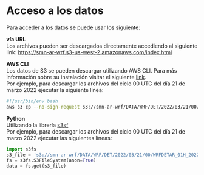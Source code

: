 # Acceso a los datos

Para acceder a los datos se puede usar los siguiente:

**vía URL**<br />
Los archivos pueden ser descargados directamente accediendo al siguiente link: https://smn-ar-wrf.s3-us-west-2.amazonaws.com/index.html

**AWS CLI**<br /> 
Los datos de S3 se pueden descargar utilizando AWS CLI. Para más información sobre su instalación visitar el siguiente 
[link](https://docs.aws.amazon.com/cli/latest/userguide/getting-started-install.html).<br />
Por ejemplo, para descargar los archivos del ciclo 00 UTC del día 21 de marzo 2022 ejecutar la siguiente línea: 
```bash
#!/usr/bin/env bash
aws s3 cp --no-sign-request s3://smn-ar-wrf/DATA/WRF/DET/2022/03/21/00/
```

**Python**<br />
Utilizando la librería [s3sf](https://pypi.org/project/s3fs/) <br />
Por ejemplo, para descargar los archivos del ciclo 00 UTC del día 21 de marzo 2022 ejecutar las siguientes líneas: <br />
```python
import s3fs
s3_file = 's3://smn-ar-wrf/DATA/WRF/DET/2022/03/21/00/WRFDETAR_01H_20220321_00_000.nc'   # nombre del archivo a descargar 
fs = s3fs.S3FileSystem(anon=True)
data = fs.get(s3_file)
```

